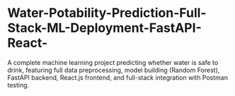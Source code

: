 # Water-Potability-Prediction-Full-Stack-ML-Deployment-FastAPI-React-
A complete machine learning project predicting whether water is safe to drink, featuring full data preprocessing, model building (Random Forest), FastAPI backend, React.js frontend, and full-stack integration with Postman testing.

